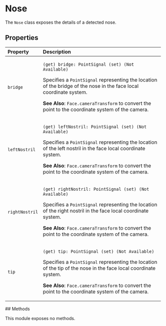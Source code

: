 # Nose

The `Nose` class exposes the details of a detected nose.

## Properties

<table>
  <thead>
    <tr>
      <th style="text-align:left">Property</th>
      <th style="text-align:left">Description</th>
    </tr>
  </thead>
  <tbody>
    <tr>
      <td style="text-align:left"><code>bridge</code>
      </td>
      <td style="text-align:left">
        <p><code>(get) bridge: PointSignal (set) (Not Available)</code>
        </p>
        <p>Specifies a <code>PointSignal</code> representing the location of the bridge
          of the nose in the face local coordinate system.</p>
        <p><b>See Also</b>: <code>Face.cameraTransform</code> to convert the point
          to the coordinate system of the camera.</p>
      </td>
    </tr>
    <tr>
      <td style="text-align:left"><code>leftNostril</code>
      </td>
      <td style="text-align:left">
        <p><code>(get) leftNostril: PointSignal (set) (Not Available)</code>
        </p>
        <p>Specifies a <code>PointSignal</code> representing the location of the left
          nostril in the face local coordinate system.</p>
        <p><b>See Also</b>: <code>Face.cameraTransform</code> to convert the point
          to the coordinate system of the camera.</p>
      </td>
    </tr>
    <tr>
      <td style="text-align:left"><code>rightNostril</code>
      </td>
      <td style="text-align:left">
        <p><code>(get) rightNostril: PointSignal (set) (Not Available)</code>
        </p>
        <p>Specifies a <code>PointSignal</code> representing the location of the right
          nostril in the face local coordinate system.</p>
        <p><b>See Also</b>: <code>Face.cameraTransform</code> to convert the point
          to the coordinate system of the camera.</p>
      </td>
    </tr>
    <tr>
      <td style="text-align:left"><code>tip</code>
      </td>
      <td style="text-align:left">
        <p><code>(get) tip: PointSignal (set) (Not Available)</code>
        </p>
        <p>Specifies a <code>PointSignal</code> representing the location of the tip
          of the nose in the face local coordinate system.</p>
        <p><b>See Also</b>: <code>Face.cameraTransform</code> to convert the point
          to the coordinate system of the camera.</p>
      </td>
    </tr>
  </tbody>
</table>## Methods

This module exposes no methods.

